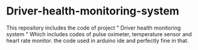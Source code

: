 # Driver-health-monitoring-system
This repository includes the code of project " Driver health monitoring system " Which includes codes of pulse oximeter, temperature sensor and heart rate monitor.
the code used in arduino ide and perfectly fine in that.
